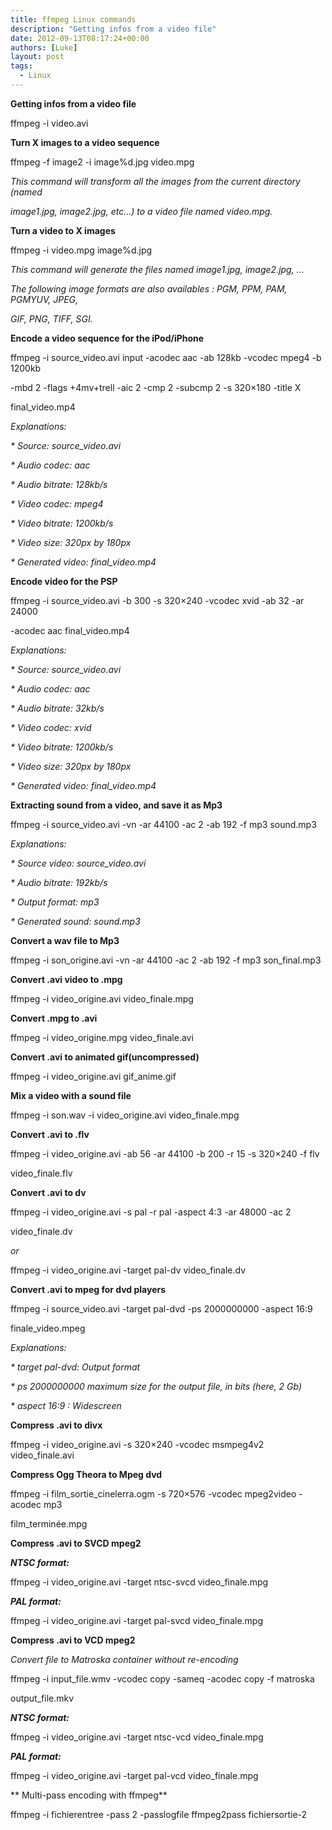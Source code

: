 ```yaml
---
title: ffmpeg Linux commands
description: "Getting infos from a video file"
date: 2012-09-13T08:17:24+00:00
authors: [Luke]
layout: post
tags:
  - Linux
---
```

**Getting infos from a video file**

ffmpeg -i video.avi

**Turn X images to a video sequence**

ffmpeg -f image2 -i image%d.jpg video.mpg

_This command will transform all the images from the current directory (named_
  
_image1.jpg, image2.jpg, etc…) to a video file named video.mpg._

**Turn a video to X images**

ffmpeg -i video.mpg image%d.jpg

_This command will generate the files named image1.jpg, image2.jpg, …_

_The following image formats are also availables : PGM, PPM, PAM, PGMYUV, JPEG,_
  
_GIF, PNG, TIFF, SGI._

**Encode a video sequence for the iPod/iPhone**

ffmpeg -i source_video.avi input -acodec aac -ab 128kb -vcodec mpeg4 -b 1200kb
  
-mbd 2 -flags +4mv+trell -aic 2 -cmp 2 -subcmp 2 -s 320&#215;180 -title X
  
final_video.mp4

_Explanations:_

_* Source: source_video.avi_
  
_* Audio codec: aac_
  
_* Audio bitrate: 128kb/s_
  
_* Video codec: mpeg4_
  
_* Video bitrate: 1200kb/s_
  
_* Video size: 320px by 180px_
  
_* Generated video: final_video.mp4_

**Encode video for the PSP**

ffmpeg -i source_video.avi -b 300 -s 320&#215;240 -vcodec xvid -ab 32 -ar 24000
  
-acodec aac final_video.mp4

_Explanations:_

_* Source: source_video.avi_
  
_* Audio codec: aac_
  
_* Audio bitrate: 32kb/s_
  
_* Video codec: xvid_
  
_* Video bitrate: 1200kb/s_
  
_* Video size: 320px by 180px_
  
_* Generated video: final_video.mp4_

**Extracting sound from a video, and save it as Mp3**

ffmpeg -i source_video.avi -vn -ar 44100 -ac 2 -ab 192 -f mp3 sound.mp3

_Explanations:_

_* Source video: source_video.avi_
  
_* Audio bitrate: 192kb/s_
  
_* Output format: mp3_
  
_* Generated sound: sound.mp3_

**Convert a wav file to Mp3**

ffmpeg -i son\_origine.avi -vn -ar 44100 -ac 2 -ab 192 -f mp3 son\_final.mp3

**Convert .avi video to .mpg**

ffmpeg -i video\_origine.avi video\_finale.mpg

**Convert .mpg to .avi**

ffmpeg -i video\_origine.mpg video\_finale.avi

**Convert .avi to animated gif(uncompressed)**

ffmpeg -i video\_origine.avi gif\_anime.gif

**Mix a video with a sound file**

ffmpeg -i son.wav -i video\_origine.avi video\_finale.mpg

**Convert .avi to .flv**

ffmpeg -i video_origine.avi -ab 56 -ar 44100 -b 200 -r 15 -s 320&#215;240 -f flv
  
video_finale.flv

**Convert .avi to dv**

ffmpeg -i video_origine.avi -s pal -r pal -aspect 4:3 -ar 48000 -ac 2
  
video_finale.dv

_or_

ffmpeg -i video\_origine.avi -target pal-dv video\_finale.dv

**Convert .avi to mpeg for dvd players**

ffmpeg -i source_video.avi -target pal-dvd -ps 2000000000 -aspect 16:9
  
finale_video.mpeg

_Explanations:_

_* target pal-dvd: Output format_
  
_* ps 2000000000 maximum size for the output file, in bits (here, 2 Gb)_
  
_* aspect 16:9 : Widescreen_

**Compress .avi to divx**

ffmpeg -i video\_origine.avi -s 320&#215;240 -vcodec msmpeg4v2 video\_finale.avi

**Compress Ogg Theora to Mpeg dvd**

ffmpeg -i film\_sortie\_cinelerra.ogm -s 720&#215;576 -vcodec mpeg2video -acodec mp3
  
film_terminée.mpg

**Compress .avi to SVCD mpeg2**

_**NTSC format:**_

ffmpeg -i video\_origine.avi -target ntsc-svcd video\_finale.mpg

_**PAL format:**_

ffmpeg -i video\_origine.avi -target pal-svcd video\_finale.mpg

**Compress .avi to VCD mpeg2**

_Convert file to Matroska container without re-encoding_

ffmpeg -i input_file.wmv -vcodec copy -sameq -acodec copy -f matroska
  
output_file.mkv

_**NTSC format:**_

ffmpeg -i video\_origine.avi -target ntsc-vcd video\_finale.mpg

_**PAL format:**_

ffmpeg -i video\_origine.avi -target pal-vcd video\_finale.mpg

** Multi-pass encoding with ffmpeg**

ffmpeg -i fichierentree -pass 2 -passlogfile ffmpeg2pass fichiersortie-2

&nbsp;